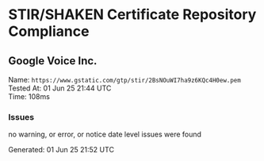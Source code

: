 # STIR/SHAKEN Certificate Repository Compliance

## Google Voice Inc.

Name: `https://www.gstatic.com/gtp/stir/2BsNOuWI7ha9z6KQc4H0ew.pem`\
Tested At: 01 Jun 25 21:44 UTC\
Time: 108ms

### Issues

no warning, or error, or notice date level issues were found

Generated: 01 Jun 25 21:52 UTC
